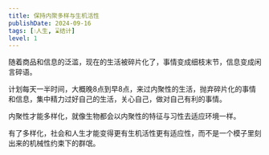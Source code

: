```yaml
---
title: 保持内聚多样与生机活性
publishDate: 2024-09-16
tags: [💧人生, ⌛结计]
level: 1
---
```


随着商品和信息的泛滥，现在的生活被碎片化了，事情变成细枝末节，信息变成闲言碎语。

计划每天一半时间，大概晚8点到早8点，来过内聚性的生活，抛弃碎片化的事情和信息，集中精力过好自己的生活，关心自己，做对自己有利的事情。

内聚性才能多样化，就像生物都会以内聚性的特征与习性去适应环境一样。

有了多样化，社会和人生才能变得更有生机活性更有适应性，而不是一个模子里刻出来的机械性约束下的群氓。
